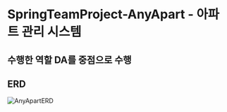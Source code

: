 # SpringTeamProject-AnyApart - 아파트 관리 시스템

## 수행한 역할 DA를 중점으로 수행

## ERD
![AnyApartERD](https://user-images.githubusercontent.com/75015048/137434327-c9e8e5e9-de9d-47d4-b96e-4b93bc7aabbf.png)
